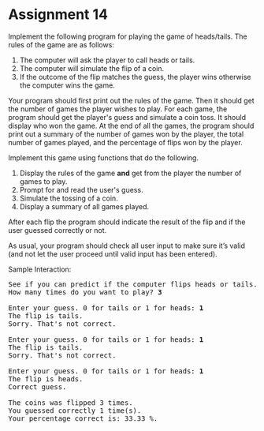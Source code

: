 # Assignment 14
Implement the following program for playing the game of heads/tails. The rules of the game are as follows:
1.	The computer will ask the player to call heads or tails.
2.	The computer will simulate the flip of a coin.
3.	If the outcome of the flip matches the guess, the player wins otherwise the computer wins the game.

Your program should first print out the rules of the game. Then it should get the number of games the player wishes to play.  For each game, the program should get the player's guess and simulate a coin toss. It should display who won the game.  At the end of all the games, the program should print out a summary of the number of games won by the player, the total number of games played, and the percentage of flips won by the player.

Implement this game using functions that do the following. 
1.	Display the rules of the game **and** get from the player the number of games to play.
2.	Prompt for and read the user's guess.
3.	Simulate the tossing of a coin. 
4.	Display a summary of all games played.

After each flip the program should indicate the result of the flip and if the user guessed correctly or not.

As usual, your program should check all user input to make sure it’s valid (and not let the user proceed until valid input has been entered).

Sample Interaction:
<pre>
See if you can predict if the computer flips heads or tails.
How many times do you want to play? <b>3</b>

Enter your guess. 0 for tails or 1 for heads: <b>1</b>
The flip is tails.
Sorry. That's not correct.

Enter your guess. 0 for tails or 1 for heads: <b>1</b>
The flip is tails.
Sorry. That's not correct.

Enter your guess. 0 for tails or 1 for heads: <b>1</b>
The flip is heads.
Correct guess.

The coins was flipped 3 times.
You guessed correctly 1 time(s).
Your percentage correct is: 33.33 %.</pre>
